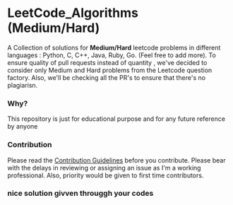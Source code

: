 # LeetCode_Algorithms (Medium/Hard)

A Collection of solutions for **Medium/Hard** leetcode problems in different languages : Python, C, C++, Java, Ruby, Go. (Feel free to add more). To ensure quality of pull requests instead of quantity , we've decided to consider only Medium and Hard problems from the Leetcode question factory. Also, we'll be checking all the PR's to ensure that there's no plagiarisn.

### Why?
This repository is just for educational purpose and for any future reference by anyone

### Contribution
Please read the [Contribution Guidelines](./CONTRIBUTING.md) before you contribute.
Please bear with the delays in reviewing or assigning an issue as I'm a working professional. Also, priority would be given to first time contributors.

### nice solution givven througgh your codes

